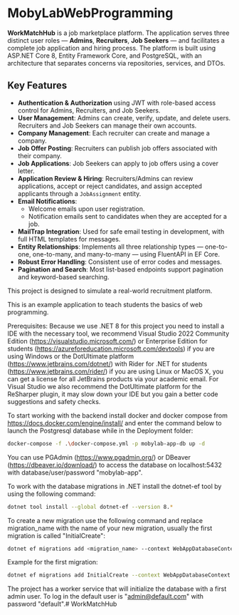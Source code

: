 # MobyLabWebProgramming

**WorkMatchHub** is a job marketplace platform. The application serves three distinct user roles — **Admins**, **Recruiters**, **Job Seekers** — and facilitates a complete job application and hiring process. The platform is built using ASP.NET Core 8, Entity Framework Core, and PostgreSQL, with an architecture that separates concerns via repositories, services, and DTOs.

## Key Features

- **Authentication & Authorization** using JWT with role-based access control for Admins, Recruiters, and Job Seekers.
- **User Management**: Admins can create, verify, update, and delete users. Recruiters and Job Seekers can manage their own accounts.
- **Company Management**: Each recruiter can create and manage a company.
- **Job Offer Posting**: Recruiters can publish job offers associated with their company.
- **Job Applications**: Job Seekers can apply to job offers using a cover letter.
- **Application Review & Hiring**: Recruiters/Admins can review applications, accept or reject candidates, and assign accepted applicants through a `JobAssignment` entity.
- **Email Notifications**:
  - Welcome emails upon user registration.
  - Notification emails sent to candidates when they are accepted for a job.
- **MailTrap Integration**: Used for safe email testing in development, with full HTML templates for messages.
- **Entity Relationships**: Implements all three relationship types — one-to-one, one-to-many, and many-to-many — using FluentAPI in EF Core.
- **Robust Error Handling**: Consistent use of error codes and messages.
- **Pagination and Search**: Most list-based endpoints support pagination and keyword-based searching.

This project is designed to simulate a real-world recruitment platform.

This is an example application to teach students the basics of web programming.

Prerequisites:
Because we use .NET 8 for this project you need to install a IDE with the necessary tool, we recommend Visual Studio 2022 Community Edition (https://visualstudio.microsoft.com/) or Enterprise Edition for students (https://azureforeducation.microsoft.com/devtools) if you are using Windows or the DotUltimate platform (https://www.jetbrains.com/dotnet/) with Rider for .NET for students (https://www.jetbrains.com/rider/) if you are using Linux or MacOS X, you can get a license for all JetBrains products via your academic email. For Visual Studio we also recommend the DotUltimate platform for the ReSharper plugin, it may slow down your IDE but you gain a better code suggestions and safety checks. 

To start working with the backend install docker and docker compose from https://docs.docker.com/engine/install/ and enter the command below to launch the Postgresql database while in the Deployment folder:

```sh
docker-compose -f .\docker-compose.yml -p mobylab-app-db up -d
```

You can use PGAdmin (https://www.pgadmin.org/) or DBeaver (https://dbeaver.io/download/) to access the database on localhost:5432 with database/user/password "mobylab-app". 

To work with the database migrations in .NET install the dotnet-ef tool by using the following command:

```sh
dotnet tool install --global dotnet-ef --version 8.*
```

To create a new migration use the following command and replace migration_name with the name of your new migration, usually the first migration is called "InitialCreate":

```sh
dotnet ef migrations add <migration_name> --context WebAppDatabaseContext --project .\MobyLabWebProgramming.Infrastructure --startup-project .\MobyLabWebProgramming.Backend
```

Example for the first migration:

```sh
dotnet ef migrations add InitialCreate --context WebAppDatabaseContext --project .\MobyLabWebProgramming.Infrastructure --startup-project .\MobyLabWebProgramming.Backend
```

The project has a worker service that will initialize the database with a first admin user. To log in the default user is "admin@default.com" with password "default".#   W o r k M a t c h H u b 
 
 

